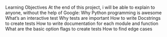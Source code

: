 Learning Objectives
At the end of this project, i will  be able to explain to anyone, without the help of Google:
Why Python programming is awesome
What’s an interactive test
Why tests are important
How to write Docstrings to create tests
How to write documentation for each module and function
What are the basic option flags to create tests
How to find edge cases
